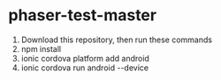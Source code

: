 # phaser-test-master
1. Download this repository, then run these commands 
2. npm install
3. ionic cordova platform add android 
4. ionic cordova run android --device
